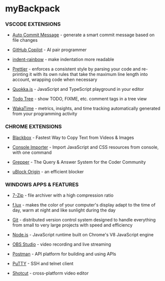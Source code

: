# myBackpack

### VSCODE EXTENSIONS

- [Auto Commit Message](https://github.com/MichaelCurrin/auto-commit-msg/blob/HEAD/docs/quickstart.md) - generate a smart commit message based on file changes

- [GitHub Copilot](https://github.com/features/copilot) - AI pair programmer

- [indent-rainbow](https://github.com/oderwat/vscode-indent-rainbow) - make indentation more readable

- [Prettier](https://github.com/prettier/prettier-vscode) - enforces a consistent style by parsing your code and re-printing it with its own rules that take the maximum line length into account, wrapping code when necessary

- [Quokka.js](https://quokkajs.com/docs/) - JavaScript and TypeScript playground in your editor

- [Todo Tree](https://github.com/Gruntfuggly/todo-tree) - show TODO, FIXME, etc. comment tags in a tree view

- [WakaTime](https://github.com/wakatime/vscode-wakatime) - metrics, insights, and time tracking automatically generated from your programming activity

### CHROME EXTENSIONS

- [Blackbox](https://chrome.google.com/webstore/detail/blackbox-select-copy-past/mcgbeeipkmelnpldkobichboakdfaeon) - Fastest Way to Copy Text from Videos & Images

- [Console Importer](https://chrome.google.com/webstore/detail/console-importer/hgajpakhafplebkdljleajgbpdmplhie) - Import JavaScript and CSS resources from console, with one command

- [Grepper](https://chrome.google.com/webstore/detail/grepper/amaaokahonnfjjemodnpmeenfpnnbkco) - The Query & Answer System for the Coder Community

- [uBlock Origin](https://chrome.google.com/webstore/detail/ublock-origin/cjpalhdlnbpafiamejdnhcphjbkeiagm?hl=pt-BR) - an efficient blocker

### WINDOWS APPS & FEATURES

- [7-Zip](https://www.7-zip.org/) - file archiver with a high compression ratio

- [f.lux](https://justgetflux.com/) - makes the color of your computer's display adapt to the time of day, warm at night and like sunlight during the day

- [Git](https://git-scm.com/) - distributed version control system designed to handle everything from small to very large projects with speed and efficiency

- [Node.js](https://nodejs.org/en/) - JavaScript runtime built on Chrome's V8 JavaScript engine

- [OBS Studio](https://obsproject.com/) - video recording and live streaming

- [Postman](https://www.postman.com/) - API platform for building and using APIs

- [PuTTY](https://www.putty.org/) - SSH and telnet client

- [Shotcut](https://shotcut.org/) - cross-platform video editor

